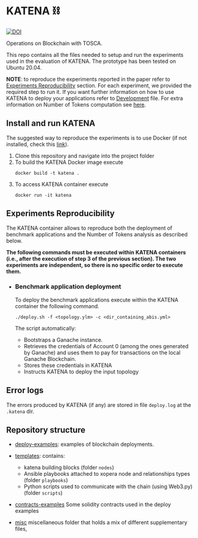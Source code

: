 # KATENA ⛓️ 

[![DOI](https://zenodo.org/badge/472717537.svg)](https://zenodo.org/badge/latestdoi/472717537)

Operations on Blockchain with TOSCA.

This repo contains all the files needed to setup and run the experiments used in the evaluation of KATENA.
The prototype has been tested on Ubuntu 20.04.

**NOTE**: to reproduce the experiments reported in the paper refer to [Experiments Reproducibility](#experiments-reproducibility) section. For each experiment, we provided the required step to run it.
If you want further information on how to use KATENA to deploy your applications refer to [Development](DEVELOPMENT.md) file. For extra information on Number of Tokens computation see [here](./NUMBER_OF_TOKENS.md).

## Install and run KATENA

The suggested way to reproduce the experiments is to use Docker (if not installed, check this [link](https://docs.docker.com/get-docker/)).

1. Clone this repository and navigate into the project folder
2. To build the KATENA Docker image execute
   ```
   docker build -t katena .
   ```
3. To access KATENA container execute
   ```
   docker run -it katena
   ```

## Experiments Reproducibility

The KATENA container allows to reproduce both the deployment of benchmark applications and the Number of Tokens analysis as described below.

**The following commands must be executed within KATENA containers (i.e., after the execution of step 3 of the previous section). The two experiments are independent, so there is no specific order to execute them.**

- ### Benchmark application deployment

  To deploy the benchmark applications execute within the KATENA container the following command.

  ```
  ./deploy.sh -f <topology.ylm> -c <dir_containing_abis.yml>
  ```

  The script automatically:

  - Bootstraps a Ganache instance.
  - Retrieves the credentials of Account 0 (among the ones generated by Ganache) and uses them to pay for transactions on the local Ganache Blockchain.
  - Stores these credentials in KATENA
  - Instructs KATENA to deploy the input topology

## Error logs

The errors produced by KATENA (if any) are stored in file `deploy.log`  at the  `.katena` dir.

## Repository structure

- [deploy-examples](./deploy-examples/): examples of blockchain deployments.

- [templates](./templates/): contains:

  - katena building blocks (folder `nodes`)
  - Ansible playbooks attached to xopera node and relationships types (folder `playbooks`)
  - Python scripts used to communicate with the chain (using Web3.py) (folder `scripts`)
- [contracts-examples](./contracts-examples/) Some solidity contracts used in the deploy examples
- [misc](./misc/)  miscellaneous  folder that holds a mix of different supplementary files,
